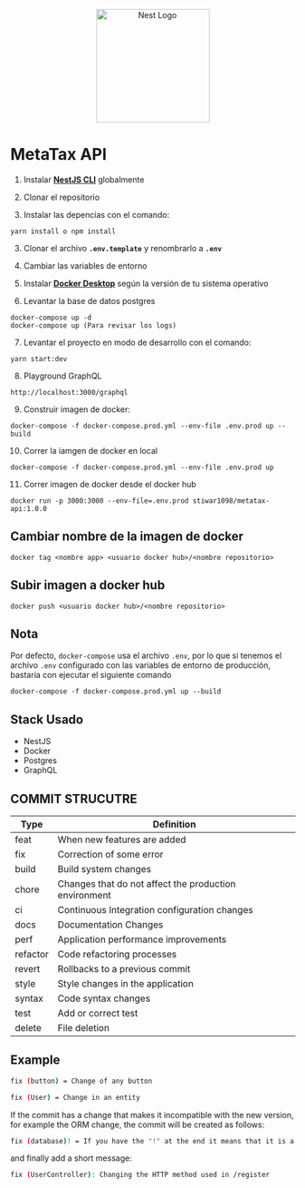 <p align="center">
  <a href="http://nestjs.com/" target="blank"><img src="https://nestjs.com/img/logo-small.svg" width="200" alt="Nest Logo" /></a>
</p>

# MetaTax API

1. Instalar **[NestJS CLI](https://docs.nestjs.com/#installation)** globalmente

2. Clonar el repositorio

3. Instalar las depencias con el comando:

```
yarn install o npm install
```

3. Clonar el archivo **`.env.template`** y renombrarlo a **`.env`**

4. Cambiar las variables de entorno

5. Instalar **[Docker Desktop](https://www.docker.com/products/docker-desktop/)** según la versión de tu sistema operativo

6. Levantar la base de datos postgres

```
docker-compose up -d
docker-compose up (Para revisar los logs)
```

7. Levantar el proyecto en modo de desarrollo con el comando:

```
yarn start:dev
```

8. Playground GraphQL

```
http://localhost:3000/graphql
```

9. Construir imagen de docker:

```
docker-compose -f docker-compose.prod.yml --env-file .env.prod up --build
```

10. Correr la iamgen de docker en local

```
docker-compose -f docker-compose.prod.yml --env-file .env.prod up
```

11. Correr imagen de docker desde el docker hub

```
docker run -p 3000:3000 --env-file=.env.prod stiwar1098/metatax-api:1.0.0
```

## Cambiar nombre de la imagen de docker

```
docker tag <nombre app> <usuario docker hub>/<nombre repositorio>
```

## Subir imagen a docker hub

```
docker push <usuario docker hub>/<nombre repositorio>
```

## Nota

Por defecto, `docker-compose` usa el archivo `.env`, por lo que si tenemos el archivo `.env` configurado con las variables de entorno de producción, bastaría con ejecutar el siguiente comando

```
docker-compose -f docker-compose.prod.yml up --build
```

## Stack Usado

- NestJS
- Docker
- Postgres
- GraphQL

## COMMIT STRUCUTRE

| Type     | Definition                                            |
| -------- | ----------------------------------------------------- |
| feat     | When new features are added                           |
| fix      | Correction of some error                              |
| build    | Build system changes                                  |
| chore    | Changes that do not affect the production environment |
| ci       | Continuous Integration configuration changes          |
| docs     | Documentation Changes                                 |
| perf     | Application performance improvements                  |
| refactor | Code refactoring processes                            |
| revert   | Rollbacks to a previous commit                        |
| style    | Style changes in the application                      |
| syntax   | Code syntax changes                                   |
| test     | Add or correct test                                   |
| delete   | File deletion                                         |

## Example

```sh
fix (button) = Change of any button
```

```sh
fix (User) = Change in an entity
```

If the commit has a change that makes it incompatible with the new version, for example the ORM change, the commit will be created as follows:

```sh
fix (database)! = If you have the "!" at the end it means that it is a breaking change
```

and finally add a short message:

```sh
fix (UserController): Changing the HTTP method used in /register
```
